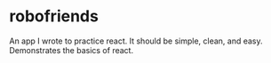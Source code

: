 # robofriends
An app I wrote to practice react. It should be simple, clean, and easy. Demonstrates the basics of react.
